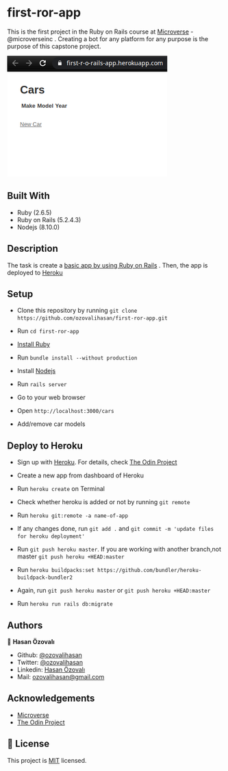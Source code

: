 # first-ror-app

This is the first project in the Ruby on Rails course at [Microverse](https://www.microverse.org/) - @microverseinc . Creating a bot for any platform for any purpose is the purpose of this capstone project.

![screenshot-first-ror-app](screenshot.png)

## Built With

- Ruby (2.6.5)
- Ruby on Rails (5.2.4.3)
- Nodejs (8.10.0)

## Description

The task is create a [basic app by using Ruby on Rails](https://www.theodinproject.com/courses/ruby-on-rails/lessons/your-first-rails-application-ruby-on-rails) . Then, the app is deployed to [Heroku](https://www.heroku.com/)

## Setup

- Clone this repository by running `git clone https://github.com/ozovalihasan/first-ror-app.git`

- Run `cd first-ror-app`

- [Install Ruby](https://www.theodinproject.com/courses/ruby-programming/lessons/installing-ruby-ruby-programming)

- Run `bundle install --without production`

- Install [Nodejs](https://nodejs.org/en/download/)

- Run `rails server`

- Go to your web browser

- Open `http://localhost:3000/cars`

- Add/remove car models

## Deploy to Heroku

- Sign up with [Heroku](https://www.heroku.com/). For details, check [The Odin Project](https://www.theodinproject.com/courses/ruby-on-rails/lessons/preparing-for-deployment)

- Create a new app from dashboard of Heroku

- Run `heroku create` on Terminal

- Check whether heroku is added or not by running `git remote`

- Run `heroku git:remote -a name-of-app`

- If any changes done, run `git add .` and `git commit -m 'update files for heroku deployment'`

- Run `git push heroku master`. If you are working with another branch,not master `git push heroku +HEAD:master`

- Run `heroku buildpacks:set https://github.com/bundler/heroku-buildpack-bundler2`

- Again, run `git push heroku master` or `git push heroku +HEAD:master`

- Run `heroku run rails db:migrate`

## Authors

👤 **Hasan Özovalı**

- Github: [@ozovalihasan](https://github.com/ozovalihasan)
- Twitter: [@ozovalihasan](https://twitter.com/ozovalihasan)
- Linkedin: [Hasan Özovalı](https://www.linkedin.com/in/hasan-ozovali/)
- Mail: [ozovalihasan@gmail.com](ozovalihasan@gmail.com)

## Acknowledgements

- [Microverse](https://www.microverse.org/)
- [The Odin Project](https://www.theodinproject.com/)

## 📝 License

This project is [MIT](https://opensource.org/licenses/MIT) licensed.
